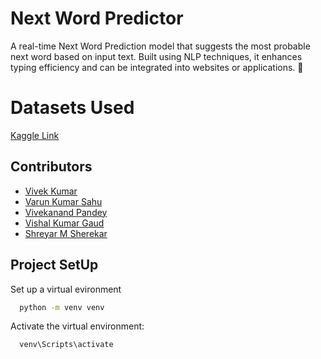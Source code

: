 # Next Word Predictor
A real-time Next Word Prediction model that suggests the most probable next word based on input text. Built using NLP techniques, it enhances typing efficiency and can be integrated into websites or applications. 🚀
# Datasets Used
[Kaggle Link]()

## Contributors

- [Vivek Kumar](https://www.github.com/thefearlesscoder)
- [Varun Kumar Sahu](https://www.github.com/varun-07)
- [Vivekanand Pandey](https://www.github.com/vivekanandpandey27)
- [Vishal Kumar Gaud](https://www.github.com/vishalkumar-09)
- [Shreyar M Sherekar](https://www.github.com/thefearlesscoder)

## Project SetUp

Set up a virtual evironment
```bash
  python -m venv venv
```
Activate the virtual environment:
```bash
  venv\Scripts\activate
```

